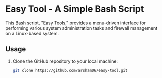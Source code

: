 # Easy Tool - A Simple Bash Script

This Bash script, "Easy Tools," provides a menu-driven interface for performing various system administration tasks and firewall management on a Linux-based system.

## Usage

1. Clone the GitHub repository to your local machine:
   ```bash
   git clone https://github.com/arsham06/easy-tool.git
